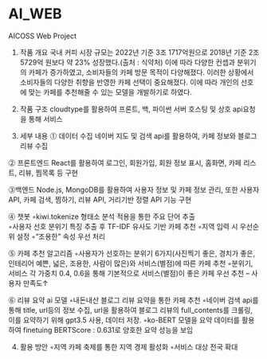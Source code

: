 # AI_WEB
AICOSS Web Project

1. 작품 개요
국내 커피 시장 규모는 2022년 기준 3조 1717억원으로 2018년 기준 2조 5729억 원보다 약 23% 성장했다.(출처 : 식약처) 이에 따라 다양한 컨셉과 분위기의 카페가 증가하였고, 소비자들의 카페 방문 목적이 다양해졌다. 이러한 상황에서 소비자들의 다양한 취향을 반영한 카페 선택이 중요해졌다. 이에 따라 개인의 선호에 맞는 카페를 추천해줄 수 있는 모델을 개발하기로 하였다.

2. 작품 구조
cloudtype를 활용하여 프론트, 백, 파이썬 서버 호스팅 및 상호 api요청을 통해 서비스

3. 세부 내용
⓵ 데이터 수집
 네이버 지도 및 검색 api를 활용하여, 카페 정보와 블로그 리뷰 수집

⓶ 프론트엔드
 React를 활용하여 로그인, 회원가입, 회원 정보 표시, 홈화면, 카페 리스트, 리뷰, 찜목록 등 구현

⓷백엔드
 Node.js, MongoDB를 활용하여 사용자 정보 및 카페 정보 관리, 또한 사용자 API, 카페 검색, 찜하기, 리뷰 API, 거리기반 정렬 API 기능 구현

⓸ 챗봇
◦kiwi.tokenize 형태소 분석 적용을 통한 주요 단어 추출  
◦사용자 선호 분위기 특징 추출 후 TF-IDF 유사도 기반 카페 추천
◦지역 입력 시 우선순위 설정
◦“조용한” 속성 우선 처리

⓹ 카페 추천 알고리즘
◦사용자가 선호하는 분위기 6가지(사진찍기 좋은, 경치가 좋은, 인테리어 예쁜, 넓은, 조용한, 사람이 많은)와 서비스(별점)에 따른 카페 추천
◦분위기, 서비스 각 가중치 0.4, 0.6을 통해 기본적으로 서비스(별점)이 좋은 카페 우선 추천 – 사용자 만족도↑

⓺ 리뷰 요약 ai 모델
◦내돈내산 블로그 리뷰 요약을 통한 카페 추천
◦네이버 검색 api를 통해 title, url등의 정보 수집, url을 활용하여 블로그 리뷰의 full_contents를 크롤링, 이를 요약하기 위해 gpt3.5 사용, 데이터 저장.
◦ko-BERT 모델을 요약 데이터를 활용하여 finetuing BERTScore : 0.631로 양호한 요약 성능을 보임

4. 활용 방안 
◦지역 카페 축제를 통한 지역 경제 활성화
◦서비스 대상 전국 확대
